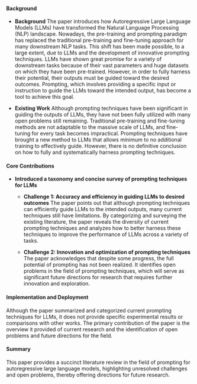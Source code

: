 #### Background
- **Background**
The paper introduces how Autoregressive Large Language Models (LLMs) have transformed the Natural Language Processing (NLP) landscape. Nowadays, the pre-training and prompting paradigm has replaced the traditional pre-training and fine-tuning approach for many downstream NLP tasks. This shift has been made possible, to a large extent, due to LLMs and the development of innovative prompting techniques. LLMs have shown great promise for a variety of downstream tasks because of their vast parameters and huge datasets on which they have been pre-trained. However, in order to fully harness their potential, their outputs must be guided toward the desired outcomes. Prompting, which involves providing a specific input or instruction to guide the LLMs toward the intended output, has become a tool to achieve this goal.

- **Existing Work**
Although prompting techniques have been significant in guiding the outputs of LLMs, they have not been fully utilized with many open problems still remaining. Traditional pre-training and fine-tuning methods are not adaptable to the massive scale of LLMs, and fine-tuning for every task becomes impractical. Prompting techniques have brought a new method to LLMs that allows minimum to no additional training to effectively guide. However, there is no definitive conclusion on how to fully and systematically harness prompting techniques.

#### Core Contributions
  - **Introduced a taxonomy and concise survey of prompting techniques for LLMs**
    - **Challenge 1: Accuracy and efficiency in guiding LLMs to desired outcomes**
        The paper points out that although prompting techniques can efficiently guide LLMs to the intended outputs, many current techniques still have limitations. By categorizing and surveying the existing literature, the paper reveals the diversity of current prompting techniques and analyzes how to better harness these techniques to improve the performance of LLMs across a variety of tasks. 

    - **Challenge 2: Innovation and optimization of prompting techniques**
        The paper acknowledges that despite some progress, the full potential of prompting has not been realized. It identifies open problems in the field of prompting techniques, which will serve as significant future directions for research that requires further innovation and exploration.

#### Implementation and Deployment
Although the paper summarized and categorized current prompting techniques for LLMs, it does not provide specific experimental results or comparisons with other works. The primary contribution of the paper is the overview it provided of current research and the identification of open problems and future directions for the field.

#### Summary
This paper provides a succinct literature review in the field of prompting for autoregressive large language models, highlighting unresolved challenges and open problems, thereby offering directions for future research.